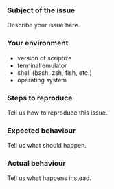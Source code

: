### Subject of the issue
Describe your issue here.

### Your environment
* version of scriptize
* terminal emulator
* shell (bash, zsh, fish, etc.)
* operating system

### Steps to reproduce
Tell us how to reproduce this issue.

### Expected behaviour
Tell us what should happen.

### Actual behaviour
Tell us what happens instead.
